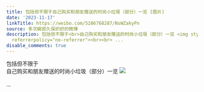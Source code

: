 ```yaml
---
title: 包括但不限于自己购买和朋友赠送的时尚小垃圾（部分）一览 [图片]
date: '2023-11-17'
linkTitle: https://weibo.com/5286768287/NsWZakyPn
source: 多次婉拒久保织织的微博
description: 包括但不限于<br>自己购买和朋友赠送的时尚小垃圾（部分）一览 <img style="" src="https://tvax4.sinaimg.cn/large/005LMJWfgy1hjxusef12bj31400u0k0p.jpg"
  referrerpolicy="no-referrer"><br><br> ...
disable_comments: true
---
```

包括但不限于<br>自己购买和朋友赠送的时尚小垃圾（部分）一览 <img style="" src="https://tvax4.sinaimg.cn/large/005LMJWfgy1hjxusef12bj31400u0k0p.jpg" referrerpolicy="no-referrer"><br><br> ...